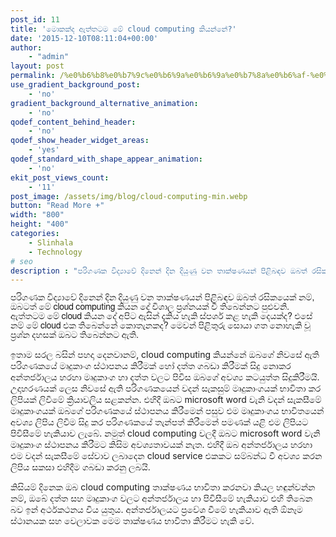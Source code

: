 ```yaml
---
post_id: 11
title: 'මොකක්ද ඇත්තටම මේ cloud computing කියන්නේ?'
date: '2015-12-10T08:11:04+00:00'
author: 
    - "admin"
layout: post
permalink: /%e0%b6%b8%e0%b7%9c%e0%b6%9a%e0%b6%9a%e0%b7%8a%e0%b6%af-%e0%b6%87%e0%b6%ad%e0%b7%8a%e0%b6%ad%e0%b6%a7%e0%b6%b8-%e0%b6%b8%e0%b7%9a-cloud-computing-%e0%b6%9a%e0%b7%92%e0%b6%ba%e0%b6%b1%e0%b7%8a%e0%b6%b1/
use_gradient_background_post:
    - 'no'
gradient_background_alternative_animation:
    - 'no'
qodef_content_behind_header:
    - 'no'
qodef_show_header_widget_areas:
    - 'yes'
qodef_standard_with_shape_appear_animation:
    - 'no'
ekit_post_views_count:
    - '11'
post_image: /assets/img/blog/cloud-computing-min.webp
button: "Read More +"
width: "800"
height: "400"
categories:
    - Slinhala
    - Technology
# seo
description : "පරිගණක විද්‍යාවේ දිනෙන් දින දියුණු වන තාක්ෂණයන් පිළිබඳව ඔබත් රසිකයෙක් නම්, ඔබටත් මේ cloud computing කියන දේ විශාල ප්‍රශ්නයක් වී තිබෙන්නට පුළුවනි. ඇත්තටම මේ cloud කියන දේ අපිට ඇසින් දැකිය හැකි ස්පර්ශ කළ හැකි දෙයක්ද? එසේ නම් මේ cloud එක තිබෙන්නේ කොතැනකද? මෙවන් පිළිතුරු සොයා ගත නොහැකි වූ ප්‍රශ්න දහසක් ඔබට තිබෙන්නට ඇති. ඉතාම සරල [&hellip;]"
---
```


<span style="font-family: FreeSans;"><span lang="hi-IN">පරිගණක විද්‍යාවේ දිනෙන් දින දියුණු වන තාක්ෂණයන් පිළිබඳව ඔබත් රසිකයෙක් නම්, ඔබටත් මේ cloud computing කියන දේ විශාල ප්‍රශ්නයක් වී තිබෙන්නට පුළුවනි. ඇත්තටම මේ cloud කියන දේ අපිට ඇසින් දැකිය හැකි ස්පර්ශ කළ හැකි දෙයක්ද? එසේ නම් මේ cloud එක තිබෙන්නේ කොතැනකද? මෙවන් පිළිතුරු සොයා ගත නොහැකි වූ ප්‍රශ්න දහසක් ඔබට තිබෙන්නට ඇති.

ඉතාම සරල බසින් පහදා දෙනවානම්, cloud computing කියන්නේ ඔබගේ නිවසේ ඇති පරිගණකයේ මෘදුකාංග ස්ථාපනය කිරීමක් හෝ දත්ත ගබඩා කිරීමක් සිදු නොකර අන්තර්ජාලය හරහා මෘදුකාංග හා දත්ත වලට පිවිස ඔබගේ අවශ්‍ය කටයුත්ත සිදුකිරීමයි. උදාහරණයක් ලෙස නිවසේ ඇති පරිගණකයෙන් වදන් සැකසුම් මෘදුකාංගයක් භාවිතා කර ලිපියක් ලිවීමේ ක්‍රියාවලිය සළකන්න. එහිදී ඔබට microsoft word වැනි වදන් සැකසීමේ මෘදුකාංගයක් ඔබගේ පරිගණකයේ ස්ථාපනය කිරීමෙන් පසුව එම මෘදුකාංගය භාවිතයෙන් අවශ්‍ය ලිපිය ලිවීම සිදු කර පරිගණකයේ තැන්පත් කිරීමෙන් පමණක් යළි එම ලිපියට පිවිසීමේ හැකියාව ලැබේ. නමුත් cloud computing වලදී ඔබට microsoft word වැනි මෘදුකාංග ස්ථාපනය කිරීමට කිසිම අවශ්‍යතාවයක් නැත. එහිදී ඔබ අන්තර්ජාලය හරහා එම වදන් සැකසීමේ සේවාව ලබාදෙන cloud service එකකට සම්බන්ධ වී අවශ්‍ය කරන ලිපිය සකසා එහිදීම ගබඩා කරනු ලබයි.

කිසියම් දිනෙක ඔබ cloud computing තාක්ෂණය භාවිතා කරනවා කියල හඳුන්වන්න නම්, ඔබේ දත්ත සහ මෘදුකාංග වලට අන්තර්ජාලය හා පිවිසීමේ හැකියාව එහි තිබෙන බව ඉන් අර්ථකථනය විය යුතුය. අන්තර්ජාලයට ප්‍රවේශ වීමේ හැකියාව ඇති ඕනෑම ස්ථානයක සහ වෙලාවක මෙම තාක්ෂණය භාවිතා කිරීමට හැකි වේ.</span></span>